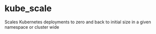 # kube_scale
Scales Kubernetes deployments to zero and back to initial size in a given namespace or cluster wide

